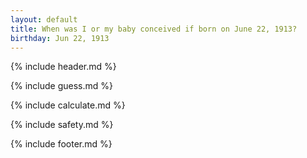 ```yaml
---
layout: default
title: When was I or my baby conceived if born on June 22, 1913?
birthday: Jun 22, 1913
---
```


{% include header.md %}

{% include guess.md %}

{% include calculate.md %}

{% include safety.md %}

{% include footer.md %}



